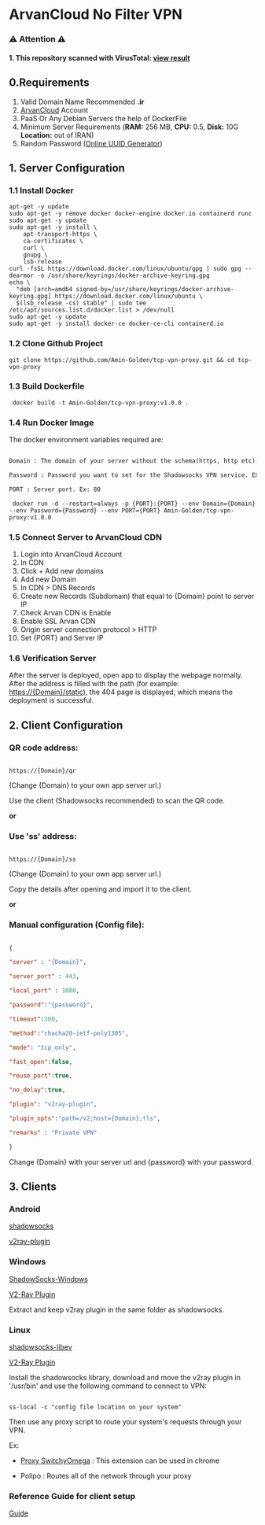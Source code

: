 

# ArvanCloud No Filter VPN

### ⚠ Attention ⚠
#### 1. This repository scanned with VirusTotal: [view result](https://www.virustotal.com/gui/url/04b321f9d729e438340b1d4c0b6c7f1a2fad57f6d6e4fea6c83af9803e524a1f)

## 0.Requirements

 1. Valid Domain Name Recommended **.ir**
 2. [ArvanCloud](https://arvancloud.com) Account
 3. PaaS Or Any Debian Servers the help of DockerFile
 4. Minimum Server Requirements (**RAM:** 256 MB, **CPU:** 0.5, **Disk:** 10G **Location:** out of IRAN)
 5. Random Password ([Online UUID Generator](https://www.uuidgenerator.net/))

## 1. Server Configuration

### 1.1 Install Docker

```console
apt-get -y update
sudo apt-get -y remove docker docker-engine docker.io containerd runc
sudo apt-get -y update
sudo apt-get -y install \
    apt-transport-https \
    ca-certificates \
    curl \
    gnupg \
    lsb-release
curl -fsSL https://download.docker.com/linux/ubuntu/gpg | sudo gpg --dearmor -o /usr/share/keyrings/docker-archive-keyring.gpg
echo \
  "deb [arch=amd64 signed-by=/usr/share/keyrings/docker-archive-keyring.gpg] https://download.docker.com/linux/ubuntu \
  $(lsb_release -cs) stable" | sudo tee /etc/apt/sources.list.d/docker.list > /dev/null
sudo apt-get -y update
sudo apt-get -y install docker-ce docker-ce-cli containerd.io
```
### 1.2 Clone Github Project
```console
git clone https://github.com/Amin-Golden/tcp-vpn-proxy.git && cd tcp-vpn-proxy
```

### 1.3 Build Dockerfile

```console
 docker build -t Amin-Golden/tcp-vpn-proxy:v1.0.0 .
```
### 1.4 Run Docker Image
 
The docker environment variables required are:

```txt

Domain : The domain of your server without the schema(https, http etc). Ex: test.com, not https://test.com

Password : Password you want to set for the Shadowsocks VPN service. EX: 0734e365-ac11-43b0-97d0-7923477e6dd5

PORT : Server port. Ex: 80

```
```console
 docker run -d --restart=always -p {PORT}:{PORT} --env Domain={Domain} --env Password={Password} --env PORT={PORT} Amin-Golden/tcp-vpn-proxy:v1.0.0
 ```
  
### 1.5 Connect Server to ArvanCloud CDN
	

 1. Login into ArvanCloud Account
 2. In CDN
 3. Click  + Add new domains
 4. Add new Domain
 5. In CDN > DNS Records
 6. Create new Records (Subdomain) that equal to {Domain} point to server IP
 7. Check Arvan CDN is Enable
 8. Enable SSL Arvan CDN
 9. Origin server connection protocol > HTTP
 10. Set {PORT} and Server IP

### 1.6 Verification Server


After the server is deployed, open app to display the webpage normally. After the address is filled with the path (for example: <https://{Domain}/static>), the 404 page is displayed, which means the deployment is successful.


## 2. Client Configuration

  

### QR code address:

```

https://{Domain}/qr

```

  

(Change {Domain} to your own app server url.)

  

Use the client (Shadowsocks recommended) to scan the QR code.

  

**or**

  

### Use 'ss' address:

```

https://{Domain}/ss

```

(Change {Domain} to your own app server url.)

  

Copy the details after opening and import it to the client.

  

**or**

  

### Manual configuration (Config file):

  

```json

{

"server" : "{Domain}",

"server_port" : 443,

"local_port" : 1080,

"password":"{password}",

"timeout":300,

"method":"chacha20-ietf-poly1305",

"mode": "tcp_only",

"fast_open":false,

"reuse_port":true,

"no_delay":true,

"plugin": "v2ray-plugin",

"plugin_opts":"path=/v2;host={Domain};tls",

"remarks" : "Private VPN"

}

```

Change {Domain} with your server url and {password} with your password.

  
## 3. Clients

  

### Android

  

[shadowsocks](https://play.google.com/store/apps/details?id=com.github.shadowsocks&hl=en_IN&gl=US)

  

[v2ray-plugin](https://play.google.com/store/apps/details?id=com.github.shadowsocks.plugin.v2ray)

  

### Windows

  

[ShadowSocks-Windows](https://github.com/shadowsocks/shadowsocks-windows/releases/download/4.4.1.0/Shadowsocks-4.4.1.0.zip)

  

[V2-Ray Plugin](https://github.com/shadowsocks/v2ray-plugin/releases/download/v1.3.1/v2ray-plugin-windows-amd64-v1.3.1.tar.gz)

  

Extract and keep v2ray plugin in the same folder as shadowsocks.

  

### Linux

  

[shadowsocks-libev](https://github.com/shadowsocks/shadowsocks-libev)

  

[V2-Ray Plugin](https://github.com/shadowsocks/v2ray-plugin/releases/download/v1.3.1/v2ray-plugin-linux-amd64-v1.3.1.tar.gz)

  

Install the shadowsocks library, download and move the v2ray plugin in '/usr/bin' and use the following command to connect to VPN:

```

ss-local -c "config file location on your system"

```

Then use any proxy script to route your system's requests through your VPN.

Ex:

- [Proxy SwitchyOmega](https://chrome.google.com/webstore/detail/proxy-switchyomega/padekgcemlokbadohgkifijomclgjgif?hl=en) : This extension can be used in chrome

- Polipo : Routes all of the network through your proxy

  

### Reference Guide for client setup

[Guide](https://zhaorengui.github.io/network/software/2018/08/10/shadowsocks-switchyOmega-en/)
